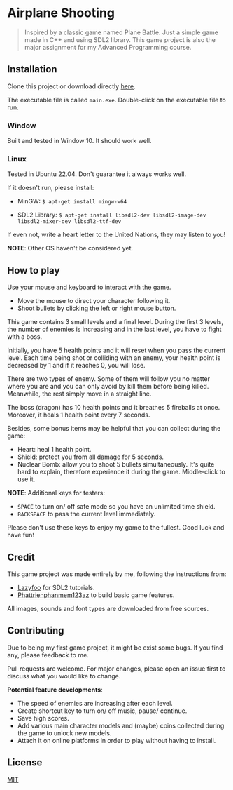 # Airplane Shooting

> Inspired by a classic game named Plane Battle. Just a simple game made in C++ and using SDL2 library. This game project is also the major assignment for my Advanced Programming course.

## Installation

Clone this project or download directly [here](https://github.com/SliferSkyd/airplane-shooting).

The executable file is called `main.exe`. Double-click on the executable file to run.

### Window
Built and tested in Window 10. It should work well.

### Linux
Tested in Ubuntu 22.04. Don't guarantee it always works well. 

If it doesn't run, please install:

- MinGW: ```$ apt-get install mingw-w64```

- SDL2 Library: ```$ apt-get install libsdl2-dev libsdl2-image-dev libsdl2-mixer-dev libsdl2-ttf-dev```

If even not, write a heart letter to the United Nations, they may listen to you! 

**NOTE**: Other OS haven't be considered yet.

## How to play

Use your mouse and keyboard to interact with the game.
- Move the mouse to direct your character following it.   
- Shoot bullets by clicking the left or right mouse button.

This game contains 3 small levels and a final level. During the first 3 levels, the number of enemies is increasing and in the last level, you have to fight with a boss.

Initially, you have 5 health points and it will reset when you pass the current level. Each time being shot or colliding with an enemy, your health point is decreased by 1 and if it reaches 0, you will lose. 

There are two types of enemy. Some of them will follow you no matter where you are and you can only avoid by kill them before being killed. Meanwhile, the rest simply move in a straight line.   

The boss (dragon) has 10 health points and it breathes 5 fireballs at once. Moreover, it heals 1 health point every 7 seconds.

Besides, some bonus items may be helpful that you can collect during the game:
- Heart: heal 1 health point.
- Shield: protect you from all damage for 5 seconds.
- Nuclear Bomb: allow you to shoot 5 bullets simultaneously. It's quite hard to explain, therefore experience it during the game. Middle-click to use it.

**NOTE**: Additional keys for testers:
- `SPACE` to turn on/ off safe mode so you have an unlimited time shield.  
- `BACKSPACE` to pass the current level immediately. 

Please don't use these keys to enjoy my game to the fullest. Good luck and have fun!

## Credit
This game project was made entirely by me, following the instructions from:
- [Lazyfoo](https://lazyfoo.net) for SDL2 tutorials.
- [Phattrienphanmem123az](https://phattrienphanmem123az.com) to build basic game features.  

All images, sounds and font types are downloaded from free sources.  

## Contributing
Due to being my first game project, it might be exist some bugs. If you find any, please feedback to me.

Pull requests are welcome. For major changes, please open an issue first to discuss what you would like to change.

**Potential feature developments**: 
- The speed of enemies are increasing after each level.
- Create shortcut key to turn on/ off music, pause/ continue.
- Save high scores. 
- Add various main character models and (maybe) coins collected during the game to unlock new models.
- Attach it on online platforms in order to play without having to install.

## License

[MIT](https://choosealicense.com/licenses/mit/)
